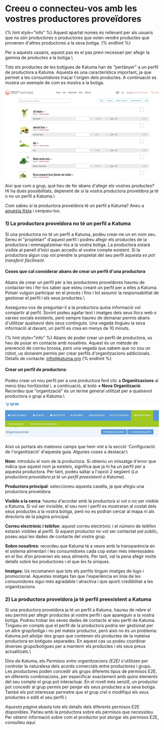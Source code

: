 # Creeu o connecteu-vos amb les vostres productores proveïdores

{% hint style="info" %}
Aquest apartat només és rellevant per als usuaris que no són productores o productores que volen vendre productes que provenen d'altres productores a la seva botiga.
{% endhint %}

Per a aquests usuaris, aquest pas és el pas previ necessari per afegir la gamma de productes a la botiga.\


Tots els productes de les botigues de Katuma han de "pertànyer" a un perfil de productora a Katuma. Aquesta és una característica important, ja que permet a les consumidores traçar l'origen dels productes. A continuació es mostra un exemple de com es mostra a la botiga.

![](../.gitbook/assets/botiga_general.jpg)

Així que com a grup, què heu de fer abans d'afegir els vostres productes? Hi ha dues possibilitats, depenent de si la vostra productora proveïdora ja té o no un perfil a Katuma.\


Com sabeu si la productora proveïdora té un perfil a Katuma? Aneu a [aquesta llista](https://app.katuma.org/producers#/) i cerqueu-los.

### 1) La productora proveïdora no té un perfil a Katuma

Si una productora no té un perfil a Katuma, podeu crear-ne un en nom seu. Sereu el "propietari" d'aquest perfil i podreu afegir els productes de la productora i emmagatzemar-los a la vostra botiga. La productora estarà visible al panell d’inici quan accediu al vostre compte existent. Si la productora algun cop vol prendre la propietat del seu perfil aquesta _es pot transferir fàcilment_.

#### Coses que cal considerar abans de crear un perfil d'una productora 

Abans de crear un perfil per a les productores proveïdores haureu de contactar-les i fer-los saber que esteu creant un perfil per a elles a Katuma. Potser vulguin participar en el procés i fins i tot assumir la responsabilitat de gestionar el perfil i els seus productes.\


Assegureu-vos de preguntar-li a la productora quina informació vol compartir al perfil. Sovint podeu agafar text i imatges dels seus llocs web o xarxes socials existents, però sempre haureu de demanar permís abans d'utilitzar qualsevol dels seus continguts. Una vegada tingueu la seva informació al davant, un perfil es crea en menys de 10 minuts.

{% hint style="info" %}
Abans de poder crear un perfil de productora, us heu de posar en contacte amb nosaltres. Aquest és un mètode de prevenció de correu brossa, però una vegada que sabem que no sou un robot, us donarem permís per crear perfils d'organitzacions addicionals. Detalls de contacte: info@katuma.org
{% endhint %}

#### Crear un perfil de productora:

Podeu crear un nou perfil per a una productora fent clic a **Organitzacions** al menú blau horitzontal i, a continuació, al botó **+ Nova Organització**. Recordeu que “organització” és un terme general utilitzat per a qualsevol productora o grup a Katuma.\


![](../.gitbook/assets/nova_organitzacio.jpg)



Això us portarà als mateixos camps que hem vist a la secció 'Configuració de l'organització' d'aquesta guia. Algunes coses a destacar:\


**Nom**: introduïu el nom de la productora. Si obteniu un missatge d'error que indica que aquest nom ja existeix, significa que ja hi ha un perfil per a aquesta productora. Per tant, podeu saltar a l'opció 2 següent (_La productora proveïdora ja té un perfil preexistent a Katuma_).

**Productora principal**: seleccioneu aquesta casella, ja que afegiu una productora proveïdora.

**Visible a la cerca**: haureu d‘acordar amb la productora si vol o no ser visible a Katuma. Si vol ser invisible, el seu nom i perfil es mostraran al costat dels seus productes a la vostra botiga, però no es podran cercar al mapa ni als directoris de la pàgina principal.

**Correu electrònic i telèfon**: aquest correu electrònic i el número de telèfon estaran visibles al perfil. Si aquest productor no vol ser contactat pel públic, poseu aquí les dades de contacte del vostre grup.

**Sobre nosaltres**: recordeu que Katuma té a veure amb la transparència en el sistema alimentari i les consumidores cada cop estan més interessades en el lloc d’on provenen els seus aliments. Per tant, val la pena afegir molts detalls sobre les productores i el que les fa úniques.

**Imatges**: Us recomanem que tots els perfils tinguin imatges de logo i promocional. Aquestes imatges fan que l'experiència en línia de les consumidores sigui més agradable i atractiva i que aporti credibilitat a les organitzacions.

### 2) La productora proveïdora ja té perfil preexistent a Katuma

Si una productora proveïdora ja té un perfil a Katuma, haureu de rebre el seu permís per afegir productes al vostre perfil  i que apareguin a la vostra botiga. Podreu trobar les seves dades de contacte al seu perfil de Katuma. Tingueu en compte que el perfil de la productora podria ser gestionat per un altre grup/botiga i no pel mateix productor, però això no és un problema: Katuma pot allotjar dos grups que contenen els productes de la mateixa productora en botigues separades. En aquest cas us podeu coordinar diverses grups/botigues per a mantenir els productes i els seus preus actualitzats.\


Dins de Katuma, els _Permisos entre organitzacions (E2E)_ s'utilitzen per controlar la naturalesa dels acords comercials entre productores i grups. Les productores poden concedir als grups diferents tipus de permisos E2E, en diferents combinacions, per especificar exactament amb quins elements del seu compte el grup pot interactuar. En el nivell més senzill, un productor pot concedir al grup permís per penjar els seus productes a la seva botiga. També els pot interessar permetre que el grup creï o modifiqui els seus productes o editi el seu perfil.\


_Aquesta pàgina_ abasta tots els detalls dels diferents permisos E2E disponibles. Parleu amb la productora sobre els permisos que necessiteu. Per obtenir informació sobre com el productor pot atorgar els permisos E2E, consulteu _aquí_.
